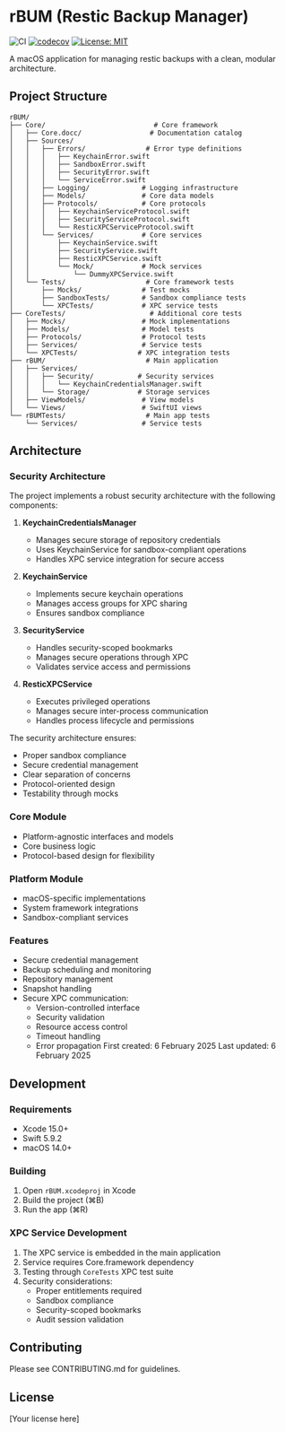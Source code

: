 # rBUM (Restic Backup Manager)

![CI](https://github.com/mpy-dev-ml/rBUM/workflows/CI/badge.svg)
[![codecov](https://codecov.io/gh/mpy-dev-ml/rBUM/branch/main/graph/badge.svg)](https://codecov.io/gh/mpy-dev-ml/rBUM)
[![License: MIT](https://img.shields.io/badge/License-MIT-yellow.svg)](https://opensource.org/licenses/MIT)

A macOS application for managing restic backups with a clean, modular architecture.

## Project Structure

```
rBUM/
├── Core/                           # Core framework
│   ├── Core.docc/                 # Documentation catalog
│   ├── Sources/
│   │   ├── Errors/               # Error type definitions
│   │   │   ├── KeychainError.swift
│   │   │   ├── SandboxError.swift
│   │   │   ├── SecurityError.swift
│   │   │   └── ServiceError.swift
│   │   ├── Logging/             # Logging infrastructure
│   │   ├── Models/              # Core data models
│   │   ├── Protocols/           # Core protocols
│   │   │   ├── KeychainServiceProtocol.swift
│   │   │   ├── SecurityServiceProtocol.swift
│   │   │   └── ResticXPCServiceProtocol.swift
│   │   └── Services/            # Core services
│   │       ├── KeychainService.swift
│   │       ├── SecurityService.swift
│   │       ├── ResticXPCService.swift
│   │       └── Mock/            # Mock services
│   │           └── DummyXPCService.swift
│   └── Tests/                    # Core framework tests
│       ├── Mocks/               # Test mocks
│       ├── SandboxTests/        # Sandbox compliance tests
│       └── XPCTests/            # XPC service tests
├── CoreTests/                     # Additional core tests
│   ├── Mocks/                   # Mock implementations
│   ├── Models/                  # Model tests
│   ├── Protocols/               # Protocol tests
│   ├── Services/                # Service tests
│   └── XPCTests/               # XPC integration tests
├── rBUM/                         # Main application
│   ├── Services/
│   │   ├── Security/           # Security services
│   │   │   └── KeychainCredentialsManager.swift
│   │   └── Storage/            # Storage services
│   ├── ViewModels/              # View models
│   └── Views/                   # SwiftUI views
└── rBUMTests/                    # Main app tests
    └── Services/                # Service tests
```

## Architecture

### Security Architecture

The project implements a robust security architecture with the following components:

1. **KeychainCredentialsManager**
   - Manages secure storage of repository credentials
   - Uses KeychainService for sandbox-compliant operations
   - Handles XPC service integration for secure access

2. **KeychainService**
   - Implements secure keychain operations
   - Manages access groups for XPC sharing
   - Ensures sandbox compliance

3. **SecurityService**
   - Handles security-scoped bookmarks
   - Manages secure operations through XPC
   - Validates service access and permissions

4. **ResticXPCService**
   - Executes privileged operations
   - Manages secure inter-process communication
   - Handles process lifecycle and permissions

The security architecture ensures:
- Proper sandbox compliance
- Secure credential management
- Clear separation of concerns
- Protocol-oriented design
- Testability through mocks

### Core Module
- Platform-agnostic interfaces and models
- Core business logic
- Protocol-based design for flexibility

### Platform Module
- macOS-specific implementations
- System framework integrations
- Sandbox-compliant services

### Features
- Secure credential management
- Backup scheduling and monitoring
- Repository management
- Snapshot handling
- Secure XPC communication:
  * Version-controlled interface
  * Security validation
  * Resource access control
  * Timeout handling
  * Error propagation
First created: 6 February 2025
Last updated: 6 February 2025


## Development

### Requirements
- Xcode 15.0+
- Swift 5.9.2
- macOS 14.0+

### Building
1. Open `rBUM.xcodeproj` in Xcode
2. Build the project (⌘B)
3. Run the app (⌘R)

### XPC Service Development
1. The XPC service is embedded in the main application
2. Service requires Core.framework dependency
3. Testing through `CoreTests` XPC test suite
4. Security considerations:
   - Proper entitlements required
   - Sandbox compliance
   - Security-scoped bookmarks
   - Audit session validation

## Contributing
Please see CONTRIBUTING.md for guidelines.

## License
[Your license here]
